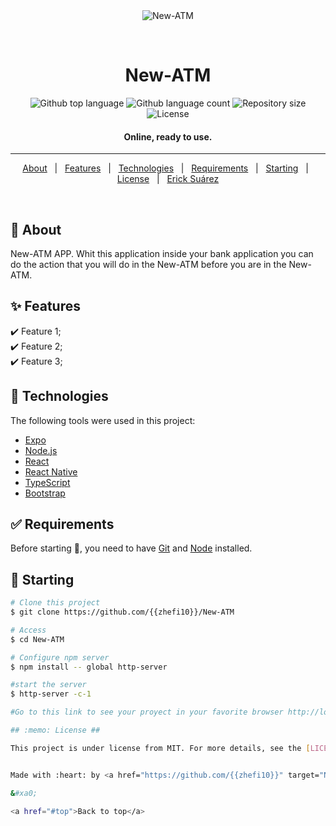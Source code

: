 <div align="center" id="top"> 
  <img src="./.github/app.gif" alt="New-ATM" />

  &#xa0;

  <!-- <a href="https://New-ATM.netlify.app">Demo</a> -->
</div>

<h1 align="center">New-ATM</h1>

<p align="center">
  <img alt="Github top language" src="https://img.shields.io/github/languages/top/{{zhefi10}}/New-ATM?color=56BEB8">

  <img alt="Github language count" src="https://img.shields.io/github/languages/count/{{zhefi10}}/New-ATM?color=56BEB8">

  <img alt="Repository size" src="https://img.shields.io/github/repo-size/{{zhefi10}}/New-ATM?color=56BEB8">

  <img alt="License" src="https://img.shields.io/github/license/{{zhefi10}}/New-ATM?color=56BEB8">

  <!-- <img alt="Github issues" src="https://img.shields.io/github/issues/{{zhefi10}}/New-ATM?color=56BEB8" /> -->

  <!-- <img alt="Github forks" src="https://img.shields.io/github/forks/{{zhefi10}}/New-ATM?color=56BEB8" /> -->

  <!-- <img alt="Github stars" src="https://img.shields.io/github/stars/{{zhefi10}}/New-ATM?color=56BEB8" /> -->
</p>

<!-- Status -->

<h4 align="center"> 
	  Online, ready to use.
</h4> 

<hr> 

<p align="center">
  <a href="#dart-about">About</a> &#xa0; | &#xa0; 
  <a href="#sparkles-features">Features</a> &#xa0; | &#xa0;
  <a href="#rocket-technologies">Technologies</a> &#xa0; | &#xa0;
  <a href="#white_check_mark-requirements">Requirements</a> &#xa0; | &#xa0;
  <a href="#checkered_flag-starting">Starting</a> &#xa0; | &#xa0;
  <a href="#memo-license">License</a> &#xa0; | &#xa0;
  <a href="https://github.com/{{zhefi10}}" target="New-ATM">Erick Suárez</a>
</p>

<br>

## :dart: About ##

New-ATM APP. Whit this application inside your bank application you can do the action that you will do in the New-ATM before you are in the New-ATM.

## :sparkles: Features ##

:heavy_check_mark: Feature 1;\
:heavy_check_mark: Feature 2;\
:heavy_check_mark: Feature 3;

## :rocket: Technologies ##

The following tools were used in this project:

- [Expo](https://expo.io/)
- [Node.js](https://nodejs.org/en/)
- [React](https://pt-br.reactjs.org/)
- [React Native](https://reactnative.dev/)
- [TypeScript](https://www.typescriptlang.org/)
- [Bootstrap](https://getbootstrap.com/docs/5.0/getting-started/introduction/)

## :white_check_mark: Requirements ##

Before starting :checkered_flag:, you need to have [Git](https://git-scm.com) and [Node](https://nodejs.org/en/) installed.

## :checkered_flag: Starting ##

```bash
# Clone this project
$ git clone https://github.com/{{zhefi10}}/New-ATM

# Access
$ cd New-ATM

# Configure npm server
$ npm install -- global http-server

#start the server
$ http-server -c-1

#Go to this link to see your proyect in your favorite browser http://localhost:8080

## :memo: License ##

This project is under license from MIT. For more details, see the [LICENSE](LICENSE.md) file.


Made with :heart: by <a href="https://github.com/{{zhefi10}}" target="New-ATM">{{Erick Suarez}}</a>

&#xa0;

<a href="#top">Back to top</a>
